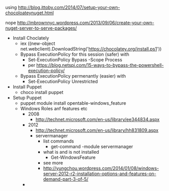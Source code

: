 using
http://blog.ittoby.com/2014/07/setup-your-own-chocoloateynuget.html

nope
http://mbrownnyc.wordpress.com/2013/09/06/create-your-own-nuget-server-to-serve-packages/
* Install Choclately
  * iex ((new-object net.webclient).DownloadString('https://chocolatey.org/install.ps1'))
  * Bypass ExecutionPolicy for this session (safer) with
    * Set-ExecutionPolicy Bypass -Scope Process
    * per https://blog.netspi.com/15-ways-to-bypass-the-powershell-execution-policy/
  * Bypass ExecutionPolicy permenantly (easier) with
    * Set-ExecutionPolicy Unrestricted 
* Install Puppet
  * choco install puppet 
* Setup Puppet
  * puppet module install opentable-windows_feature
  * Windows Roles anf features etc
    * 2008
      * http://technet.microsoft.com/en-us/library/ee344834.aspx
    * 2012
      * http://technet.microsoft.com/en-us/library/hh831809.aspx
      * servermanager
        * list commands
          * get-command -module servermanager
        * what is and is not installed
          * Get-WindowsFeature
        * see more
         * http://yungchou.wordpress.com/2014/01/08/windows-server-2012-r2-installation-options-and-features-on-demand-part-3-of-5/
    * 
